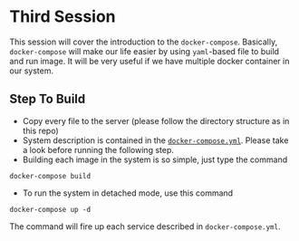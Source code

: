 # Third Session
This session will cover the introduction to the `docker-compose`. Basically, `docker-compose` will make our life easier by using `yaml`-based file to build and run image. It will be very useful if we have multiple docker container in our system. 

## Step To Build
- Copy every file to the server (please follow the directory structure as in this repo)
- System description is contained in the [`docker-compose.yml`](docker-compose.yml). Please take a look before running the following step.
- Building each image in the system is so simple, just type the command
```
docker-compose build
```
- To run the system in detached mode, use this command
```
docker-compose up -d
```
The command will fire up each service described in `docker-compose.yml`.
